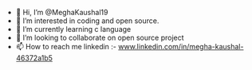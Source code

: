 - 👋 Hi, I’m @MeghaKaushal19
- 👀 I’m interested in coding and open source.
- 🌱 I’m currently learning c language
- 💞️ I’m looking to collaborate on open source project
- 📫 How to reach me linkedin :- www.linkedin.com/in/megha-kaushal-46372a1b5


<!---
MeghaKaushal19/MeghaKaushal19 is a ✨ special ✨ repository because its `README.md` (this file) appears on your GitHub profile.
You can click the Preview link to take a look at your changes.
--->
